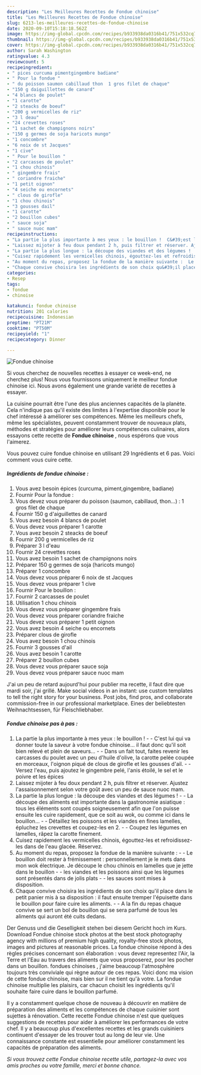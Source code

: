 ```yaml
---
description: "Les Meilleures Recettes de Fondue chinoise"
title: "Les Meilleures Recettes de Fondue chinoise"
slug: 6213-les-meilleures-recettes-de-fondue-chinoise
date: 2020-09-10T15:18:18.562Z
image: https://img-global.cpcdn.com/recipes/b933938da0316b41/751x532cq70/fondue-chinoise-photo-principale-de-la-recette.jpg
thumbnail: https://img-global.cpcdn.com/recipes/b933938da0316b41/751x532cq70/fondue-chinoise-photo-principale-de-la-recette.jpg
cover: https://img-global.cpcdn.com/recipes/b933938da0316b41/751x532cq70/fondue-chinoise-photo-principale-de-la-recette.jpg
author: Sarah Washington
ratingvalue: 4.3
reviewcount: 5
recipeingredient:
- " pices curcuma pimentgingembre badiane"
- " Pour la fondue "
- " du poisson saumon cabillaud thon  1 gros filet de chaque"
- "150 g daiguillettes de canard"
- "4 blancs de poulet"
- "1 carotte"
- "2 steacks de boeuf"
- "200 g vermicelles de riz"
- "3 l deau"
- "24 crevettes roses"
- "1 sachet de champignons noirs"
- "150 g germes de soja haricots mungo"
- "1 concombre"
- "6 noix de st Jacques"
- "1 cive"
- " Pour le bouillon "
- "2 carcasses de poulet"
- "1 chou chinois"
- " gingembre frais"
- " coriandre fraiche"
- "1 petit oignon"
- "4 seiche ou encornets"
- " clous de girofle"
- "1 chou chinois"
- "3 gousses dail"
- "1 carotte"
- "2 bouillon cubes"
- " sauce soja"
- " sauce nuoc mam"
recipeinstructions:
- "La partie la plus importante à mes yeux : le bouillon !  C&#39;est lui qui va donner toute la saveur à votre fondue chinoise... il faut donc qu&#39;il soit bien relevé et plein de saveurs...  Dans un fait tout, faites revenir les carcasses du poulet avec un peu d&#39;huile d&#39;olive, la carotte pelée coupée en morceaux, l&#39;oignon piqué de clous de girofle et les gousses d&#39;ail.  Versez l&#39;eau, puis ajoutez le gingembre pelé, l&#39;anis étoilé, le sel et le poivre et les épices"
- "Laissez mijoter à feu doux pendant 2 h, puis filtrer et réserver. Ajustez l&#39;assaisonnement selon votre goût avec un peu de sauce nuoc mam."
- "La partie la plus longue : la découpe des viandes et des légumes !  La découpe des aliments est importante dans la gastronomie asiatique : tous les éléments sont coupés soigneusement afin que l&#39;on puisse ensuite les cuire rapidement, que ce soit au wok, ou comme ici dans le bouillon...  Détaillez les poissons et les viandes en fines lamelles, épluchez les crevettes et coupez-les en 2.  Coupez les légumes en lamelles, râpez la carotte finement."
- "Cuisez rapidement les vermicelles chinois, égouttez-les et refroidissez-les dans de l&#39;eau glacée. Réservez."
- "Au moment du repas, proposez la fondue de la manière suivante :  Le bouillon doit rester à frémissement : personnellement je le mets dans mon wok électrique. Je découpe le chou chinois en lamelles que je jette dans le bouillon  les viandes et les poissons ainsi que les légumes sont présentés dans de jolis plats  les sauces sont mises à disposition."
- "Chaque convive choisira les ingrédients de son choix qu&#39;il place dans le petit panier mis à sa disposition : il faut ensuite tremper l&#39;épuisette dans le bouillon pour faire cuire les aliments.  A la fin du repas chaque convive se sert un bol de bouillon qui se sera parfumé de tous les aliments qui auront été cuits dedans."
categories:
- Resep
tags:
- fondue
- chinoise

katakunci: fondue chinoise 
nutrition: 201 calories
recipecuisine: Indonesian
preptime: "PT21M"
cooktime: "PT50M"
recipeyield: "1"
recipecategory: Dinner

---
```



![Fondue chinoise](https://img-global.cpcdn.com/recipes/b933938da0316b41/751x532cq70/fondue-chinoise-photo-principale-de-la-recette.jpg)

Si vous cherchez de nouvelles recettes à essayer ce week-end, ne cherchez plus! Nous vous fournissons uniquement le meilleur fondue chinoise ici. Nous avons également une grande variété de recettes à essayer.

La cuisine pourrait être l'une des plus anciennes capacités de la planète. Cela n'indique pas qu'il existe des limites à l'expertise disponible pour le chef intéressé à améliorer ses compétences. Même les meilleurs chefs, même les spécialistes, peuvent constamment trouver de nouveaux plats, méthodes et stratégies pour améliorer leurs compétences culinaires, alors essayons cette recette de <strong> Fondue chinoise </strong>, nous espérons que vous l'aimerez.

<!--inarticleads1-->

Vous pouvez cuire fondue chinoise en utilisant 29 Ingrédients et 6 pas. Voici comment vous cuire cette.

##### Ingrédients de fondue chinoise :

1. Vous avez besoin  épices (curcuma, piment,gingembre, badiane)
1. Fournir  Pour la fondue :
1. Vous devez vous préparer  du poisson (saumon, cabillaud, thon...) : 1 gros filet de chaque
1. Fournir 150 g d&#39;aiguillettes de canard
1. Vous avez besoin 4 blancs de poulet
1. Vous devez vous préparer 1 carotte
1. Vous avez besoin 2 steacks de boeuf
1. Fournir 200 g vermicelles de riz
1. Préparer 3 l d&#39;eau
1. Fournir 24 crevettes roses
1. Vous avez besoin 1 sachet de champignons noirs
1. Préparer 150 g germes de soja (haricots mungo)
1. Préparer 1 concombre
1. Vous devez vous préparer 6 noix de st Jacques
1. Vous devez vous préparer 1 cive
1. Fournir  Pour le bouillon :
1. Fournir 2 carcasses de poulet
1. Utilisation 1 chou chinois
1. Vous devez vous préparer  gingembre frais
1. Vous devez vous préparer  coriandre fraiche
1. Vous devez vous préparer 1 petit oignon
1. Vous avez besoin 4 seiche ou encornets
1. Préparer  clous de girofle
1. Vous avez besoin 1 chou chinois
1. Fournir 3 gousses d&#39;ail
1. Vous avez besoin 1 carotte
1. Préparer 2 bouillon cubes
1. Vous devez vous préparer  sauce soja
1. Vous devez vous préparer  sauce nuoc mam


J&#39;ai un peu de retard aujourd&#39;hui pour publier ma recette, il faut dire que mardi soir, j&#39;ai grillé. Make social videos in an instant: use custom templates to tell the right story for your business. Post jobs, find pros, and collaborate commission-free in our professional marketplace. Eines der beliebtesten Weihnachtsessen, für Fleischliebhaber. 

<!--inarticleads2-->

##### Fondue chinoise pas à pas :

1. La partie la plus importante à mes yeux : le bouillon ! -  - C&#39;est lui qui va donner toute la saveur à votre fondue chinoise... il faut donc qu&#39;il soit bien relevé et plein de saveurs... -  - Dans un fait tout, faites revenir les carcasses du poulet avec un peu d&#39;huile d&#39;olive, la carotte pelée coupée en morceaux, l&#39;oignon piqué de clous de girofle et les gousses d&#39;ail. -  - Versez l&#39;eau, puis ajoutez le gingembre pelé, l&#39;anis étoilé, le sel et le poivre et les épices
1. Laissez mijoter à feu doux pendant 2 h, puis filtrer et réserver. Ajustez l&#39;assaisonnement selon votre goût avec un peu de sauce nuoc mam.
1. La partie la plus longue : la découpe des viandes et des légumes ! -  - La découpe des aliments est importante dans la gastronomie asiatique : tous les éléments sont coupés soigneusement afin que l&#39;on puisse ensuite les cuire rapidement, que ce soit au wok, ou comme ici dans le bouillon... -  - Détaillez les poissons et les viandes en fines lamelles, épluchez les crevettes et coupez-les en 2. -  - Coupez les légumes en lamelles, râpez la carotte finement.
1. Cuisez rapidement les vermicelles chinois, égouttez-les et refroidissez-les dans de l&#39;eau glacée. Réservez.
1. Au moment du repas, proposez la fondue de la manière suivante : -  - Le bouillon doit rester à frémissement : personnellement je le mets dans mon wok électrique. Je découpe le chou chinois en lamelles que je jette dans le bouillon -  - les viandes et les poissons ainsi que les légumes sont présentés dans de jolis plats -  - les sauces sont mises à disposition.
1. Chaque convive choisira les ingrédients de son choix qu&#39;il place dans le petit panier mis à sa disposition : il faut ensuite tremper l&#39;épuisette dans le bouillon pour faire cuire les aliments. -  - A la fin du repas chaque convive se sert un bol de bouillon qui se sera parfumé de tous les aliments qui auront été cuits dedans.


Der Genuss und die Geselligkeit stehen bei diesem Gericht hoch im Kurs. Download Fondue chinoise stock photos at the best stock photography agency with millions of premium high quality, royalty-free stock photos, images and pictures at reasonable prices. La fondue chinoise répond à des règles précises concernant son élaboration : vous devez representez l&#39;Air, la Terre et l&#39;Eau au travers des aliments que vous proposerez, pour les pocher dans un bouillon. fondues chinoises , j&#39;aime beaucoup l&#39;atmosphère toujours très conviviale qui règne autour de ces repas. Voici donc ma vision de cette fondue chinoise, mais bien sur il ne tient qu&#39;à votre. La fondue chinoise multiplie les plaisirs, car chacun choisit les ingrédients qu&#39;il souhaite faire cuire dans le bouillon parfumé. 

<!--inarticleads1-->

<p>
Il y a constamment quelque chose de nouveau à découvrir en matière de préparation des aliments et les compétences de chaque cuisinier sont sujettes à rénovation. Cette recette Fondue chinoise n'est que quelques suggestions de recettes pour aider à améliorer les performances de votre chef. Il y a beaucoup plus d'excellentes recettes et les grands cuisiniers continuent d'essayer de les trouver tout au long de leur vie. Une connaissance constante est essentielle pour améliorer constamment les capacités de préparation des aliments.
</p>

<p>
<i>Si vous trouvez cette Fondue chinoise recette utile, partagez-la avec vos amis proches ou votre famille, merci et bonne chance.</i>
</p>
